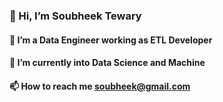 ### 👋 Hi, I’m Soubheek Tewary

#### 👀 I’m a Data Engineer working as ETL Developer 

#### 🌱 I’m currently into Data Science and Machine

#### 📫 How to reach me soubheek@gmail.com

<!--
**soubheekte/soubheekte** is a ✨ _special_ ✨ repository because its `README.md` (this file) appears on your GitHub profile.

Here are some ideas to get you started:

- 🔭 I’m currently working on ...
- 🌱 I’m currently learning ...
- 👯 I’m looking to collaborate on ...
- 🤔 I’m looking for help with ...
- 💬 Ask me about ...
- 📫 How to reach me: ...
- 😄 Pronouns: ...
- ⚡ Fun fact: ...
-->
